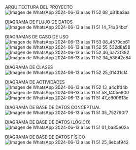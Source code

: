 ARQUITECTURA DEL PROYECTO
![Imagen de WhatsApp 2024-06-13 a las 11 52 08_d31ba3aa](https://github.com/jhonleturne192005/GCSfacturacion/assets/126303974/3ab2e73d-2f9b-4f4c-8bdd-1c89a8c217f5)

DIAGRAMA DE FLUJO DE DATOS
![Imagen de WhatsApp 2024-06-13 a las 11 51 14_74a64bcf](https://github.com/jhonleturne192005/GCSfacturacion/assets/126303974/804e98fa-8894-4d07-b509-fd6b985c09ae)

DIAGRAMAS DE CASO DE USO
![Imagen de WhatsApp 2024-06-13 a las 11 53 08_4579cb61](https://github.com/jhonleturne192005/GCSfacturacion/assets/126303974/663ceec8-ec38-475d-b873-b7efde207f7a)
![Imagen de WhatsApp 2024-06-13 a las 11 52 55_532d8a58](https://github.com/jhonleturne192005/GCSfacturacion/assets/126303974/9d128a63-1b77-4cfc-a2e9-67faa0329b86)
![Imagen de WhatsApp 2024-06-13 a las 11 52 46_6a73f382](https://github.com/jhonleturne192005/GCSfacturacion/assets/126303974/21a04320-a9c6-4f77-814b-f3735e93a1e9)
![Imagen de WhatsApp 2024-06-13 a las 11 52 34_53842c84](https://github.com/jhonleturne192005/GCSfacturacion/assets/126303974/dcc17aed-f6cc-430b-9926-9c98db7992dc)

DIAGRAMA DE CLASES 
![Imagen de WhatsApp 2024-06-13 a las 11 52 25_01431cf4](https://github.com/jhonleturne192005/GCSfacturacion/assets/126303974/559b5d33-5d10-40f6-be2b-bf4f62f7ef76)

DIAGRAMA DE ACTIVIDADES
![Imagen de WhatsApp 2024-06-13 a las 11 52 13_a4c1fd4b](https://github.com/jhonleturne192005/GCSfacturacion/assets/126303974/c95bdbd1-55da-4505-955b-8a5038455378)
![Imagen de WhatsApp 2024-06-13 a las 11 51 58_f40be800](https://github.com/jhonleturne192005/GCSfacturacion/assets/126303974/3474491b-81d1-48cc-a739-71cc827b90b8)
![Imagen de WhatsApp 2024-06-13 a las 11 51 47_e800813e](https://github.com/jhonleturne192005/GCSfacturacion/assets/126303974/873f9c3c-62ed-41bc-a359-65a4fcb7692f)

DIAGRAMA DE BASE DE DATOS CONCEPTUAL
![Imagen de WhatsApp 2024-06-13 a las 11 51 35_752790f7](https://github.com/jhonleturne192005/GCSfacturacion/assets/126303974/c68487c9-9f75-464e-af8e-d7b431ee3361)

DIAGRAMA DE BASE DE DATOS (LÓGICO)
![Imagen de WhatsApp 2024-06-13 a las 11 51 01_ba35e02a](https://github.com/jhonleturne192005/GCSfacturacion/assets/126303974/9b5034fd-83c3-4534-9fef-e113e834d956)

DIAGRAMA DE BASE DE DATOS FÍSICO
![Imagen de WhatsApp 2024-06-13 a las 11 51 25_6ebaf942](https://github.com/jhonleturne192005/GCSfacturacion/assets/126303974/9c242342-8c4a-4f7a-a4fd-d1026db0a9b5)
